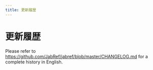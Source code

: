 ```yaml
---
title: 更新履歴
---
```


# 更新履歴

Please refer to <https://github.com/JabRef/jabref/blob/master/CHANGELOG.md> for a complete history in English.
